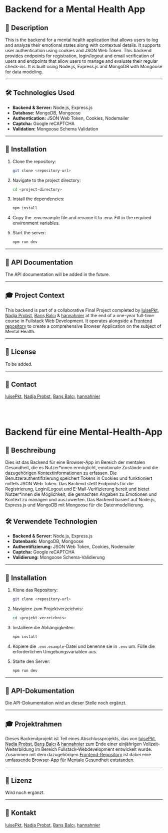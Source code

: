 # Backend for a Mental Health App

## 📖 Description

This is the backend for a mental health application that allows users to log and analyze their emotional states along with contextual details. It supports user authentication using cookies and JSON Web Token. This backend provides endpoints for registration, login/logout and email verification of users and endpoints that allow users to manage and evaluate their regular check-ins. It is built using Node.js, Express.js and MongoDB with Mongoose for data modeling.

---

## 🛠 Technologies Used

- **Backend & Server:** Node.js, Express.js
- **Database:** MongoDB, Mongoose
- **Authentication:** JSON Web Token, Cookies, Nodemailer
- **Captcha:** Google reCAPTCHA
- **Validation:** Mongoose Schema Validation

---

## 🚀 Installation

1. Clone the repository:

   ```bash
   git clone <repository-url>
   ```

2. Navigate to the project directory:

   ```bash
   cd <project-directory>
   ```

3. Install the dependencies:

   ```bash
   npm install
   ```

4. Copy the .env.example file and rename it to .env. Fill in the required environment variables.

5. Start the server:
   ```bash
   npm run dev
   ```

---

## 📑 API Documentation

The API documentation will be added in the future.

---

## 🎓 Project Context

This backend is part of a collaborative Final Project completed by [luisePkt](https://github.com/luisePkt), [Nadja Probst](https://github.com/nadjascodejourney), [Barış Balcı](https://github.com/barisbalcimusic) & [hannahnier](https://github.com/hannahnier) at the end of a one-year full-time course in Fullstack Web Development. It operates alongside a [Frontend repository](https://github.com/MindfulStudio/frontend) to create a comprehensive Browser Application on the subject of Mental Health.

---

## 📜 License

To be added.

---

## 📧 Contact

[luisePkt](https://github.com/luisePkt), [Nadja Probst](https://github.com/nadjascodejourney), [Barış Balcı](https://github.com/barisbalcimusic), [hannahnier](https://github.com/hannahnier)

<br>
<br>

# Backend für eine Mental-Health-App

## 📖 Beschreibung

Dies ist das Backend für eine Browser-App im Bereich der mentalen Gesundheit, die es Nutzer\*innen ermöglicht, emotionale Zustände und die dazugehörigen Kontextinformationen zu erfassen. Die Benutzerauthentifizierung speichert Tokens in Cookies und funktioniert mittels JSON Web Token. Das Backend stellt Endpoints für die Registrierung, Login/Logout und E-Mail-Verifizierung bereit und bietet Nutzer\*innen die Möglichkeit, die gemachten Angaben zu Emotionen und Kontext zu managen und auszuwerten. Das Backend basiert auf Node.js, Express.js und MongoDB mit Mongoose für die Datenmodellierung.

## 🛠 Verwendete Technologien

- **Backend & Server:** Node.js, Express.js
- **Datenbank:** MongoDB, Mongoose
- **Authentifizierung:** JSON Web Token, Cookies, Nodemailer
- **Captcha:** Google reCAPTCHA
- **Validierung:** Mongoose Schema-Validierung

---

## 🚀 Installation

1. Klone das Repository:

   ```bash
   git clone <repository-url>
   ```

2. Navigiere zum Projektverzeichnis:

   ```bash
   cd <projekt-verzeichnis>
   ```

3. Installiere die Abhängigkeiten:

   ```bash
   npm install
   ```

4. Kopiere die `.env.example`-Datei und benenne sie in `.env` um. Fülle die erforderlichen Umgebungsvariablen aus.

5. Starte den Server:
   ```bash
   npm run dev
   ```

---

## 📑 API-Dokumentation

Die API-Dokumentation wird an dieser Stelle noch ergänzt.

---

## 🎓 Projektrahmen

Dieses Backendprojekt ist Teil eines Abschlussprojekts, das von [luisePkt](https://github.com/luisePkt), [Nadja Probst](https://github.com/nadjascodejourney), [Barış Balcı](https://github.com/barisbalcimusic) & [hannahnier](https://github.com/hannahnier) zum Ende einer einjährigen Vollzeit-Weiterbildung im Bereich Fullstack-Webdevelopment entwickelt wurde. Zusammen mit dem dazugehörigen [Frontend-Repository](https://github.com/frontend-repo-link) ist dabei eine umfassende Browser-App für Mentale Gesundheit entstanden.

---

## 📜 Lizenz

Wird noch ergänzt.

---

## 📧 Kontakt

[luisePkt](https://github.com/luisePkt), [Nadja Probst](https://github.com/nadjascodejourney), [Barış Balcı](https://github.com/barisbalcimusic), [hannahnier](https://github.com/hannahnier)
